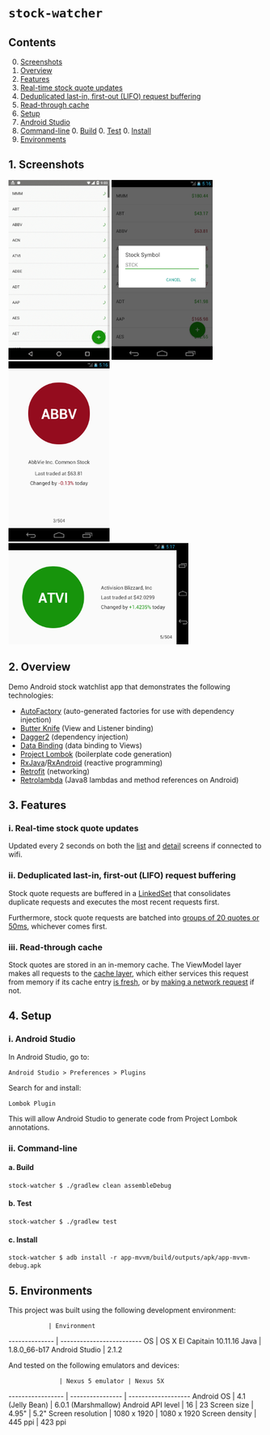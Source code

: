 # `stock-watcher`

## Contents

0. [Screenshots](#1-screenshots)
0. [Overview](#2-overview)
0. [Features](#3-features)
  0. [Real-time stock quote updates](#i-real-time-stock-quote-updates)
  0. [Deduplicated last-in, first-out (LIFO) request buffering](#ii-deduplicated-last-in-first-out-lifo-request-buffering)
  0. [Read-through cache](#iii-read-through-cache)
0. [Setup](#4-setup)
  0. [Android Studio](#i-android-studio)
  0. [Command-line](#ii-command-line)
    0. [Build](#a-build)
    0. [Test](#b-test)
    0. [Install](#c-install)
0. [Environments](#5-environments)

## 1. Screenshots

[<img src="./screenshots/stock_list.gif" width="200px"/>](screenshots/stock_list.gif)
[<img src="./screenshots/stock_add.png" width="200px"/>](screenshots/stock_add.png)
[<img src="./screenshots/stock_detail_portrait.png" width="200px"/>](screenshots/stock_detail_portrait.png)
[<img src="./screenshots/stock_detail_landscape.png" height="200px"/>](screenshots/stock_detail_landscape.png)

## 2. Overview

Demo Android stock watchlist app that demonstrates the following technologies:

  * [AutoFactory](//github.com/google/auto/tree/master/factory) (auto-generated factories for use with dependency injection)
  * [Butter Knife](http://jakewharton.github.io/butterknife/) (View and Listener binding)
  * [Dagger2](http://google.github.io/dagger/) (dependency injection)
  * [Data Binding](http://developer.android.com/topic/libraries/data-binding/index.html) (data binding to Views)
  * [Project Lombok](http://projectlombok.org/features/index.html) (boilerplate code generation)
  * [RxJava](//github.com/ReactiveX/RxJava/wiki)/[RxAndroid](//github.com/ReactiveX/RxAndroid/wiki) (reactive programming)
  * [Retrofit](http://square.github.io/retrofit/) (networking)
  * [Retrolambda](//github.com/evant/gradle-retrolambda) (Java8 lambdas and method references on Android)

## 3. Features

### i. Real-time stock quote updates

Updated every 2 seconds on both the [list](app-mvvm/src/main/java/cheneric/stockwatcher/viewmodel/StockQuoteListItemViewModel.java#L153) and [detail](app-mvvm/src/main/java/cheneric/stockwatcher/viewmodel/StockQuoteDetailViewModel.java#L133) screens if connected to wifi.

### ii. Deduplicated last-in, first-out (LIFO) request buffering

Stock quote requests are buffered in a [LinkedSet](app-mvvm/src/main/java/cheneric/stockwatcher/util/LinkedSet.java) that consolidates duplicate requests and executes the most recent requests first.

Furthermore, stock quote requests are batched into [groups of 20 quotes or 50ms](app-mvvm/src/main/java/cheneric/stockwatcher/model/StockQuoteService.java#L58), whichever comes first.

### iii. Read-through cache

Stock quotes are stored in an in-memory cache.  The ViewModel layer makes all requests to the [cache layer](app-mvvm/src/main/java/cheneric/stockwatcher/model/StockQuoteProvider.java#L32), which either services this request from memory if its cache entry [is fresh](app-mvvm/src/main/java/cheneric/stockwatcher/model/StockQuoteProvider.java#L70), or by [making a network request](app-mvvm/src/main/java/cheneric/stockwatcher/model/StockQuoteService.java#L39) if not.
  
## 4. Setup

### i. Android Studio

In Android Studio, go to:

```
Android Studio > Preferences > Plugins
```

Search for and install:

```
Lombok Plugin
```

This will allow Android Studio to generate code from Project Lombok annotations.

### ii. Command-line

#### a. Build

```
stock-watcher $ ./gradlew clean assembleDebug
```

#### b. Test

```
stock-watcher $ ./gradlew test
```

#### c. Install 

```
stock-watcher $ adb install -r app-mvvm/build/outputs/apk/app-mvvm-debug.apk
```

## 5. Environments

This project was built using the following development environment:

               | Environment         
-------------- | -------------------------
OS             | OS X El Capitain 10.11.16
Java           | 1.8.0_66-b17
Android Studio | 2.1.2

And tested on the following emulators and devices:

                  | Nexus 5 emulator | Nexus 5X
----------------- | ---------------- | -------------------
Android OS        | 4.1 (Jelly Bean) | 6.0.1 (Marshmallow)
Android API level | 16               | 23
Screen size       | 4.95"            | 5.2"
Screen resolution | 1080 x 1920      | 1080 x 1920
Screen density    | 445 ppi          | 423 ppi

